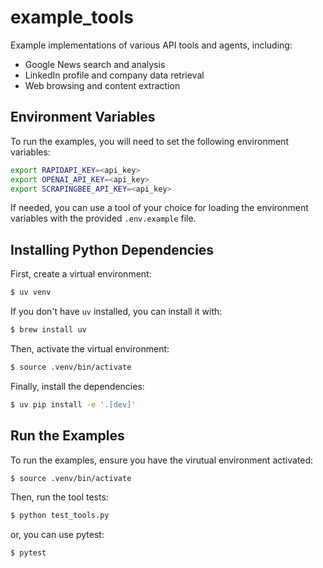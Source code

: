 # example_tools

Example implementations of various API tools and agents, including:

- Google News search and analysis
- LinkedIn profile and company data retrieval
- Web browsing and content extraction

## Environment Variables

To run the examples, you will need to set the following environment variables:

```bash
export RAPIDAPI_KEY=<api_key>
export OPENAI_API_KEY=<api_key>
export SCRAPINGBEE_API_KEY=<api_key>
```

If needed, you can use a tool of your choice for loading the environment variables with the provided `.env.example` file.

## Installing Python Dependencies

First, create a virtual environment:

```bash
$ uv venv
```

If you don't have `uv` installed, you can install it with:

```bash
$ brew install uv
```

Then, activate the virtual environment:

```bash
$ source .venv/bin/activate
```

Finally, install the dependencies:

```bash
$ uv pip install -e '.[dev]'
```

## Run the Examples

To run the examples, ensure you have the virutual environment activated:

```bash
$ source .venv/bin/activate
```

Then, run the tool tests:
```bash
$ python test_tools.py
```

or, you can use pytest:
```bash
$ pytest
```
